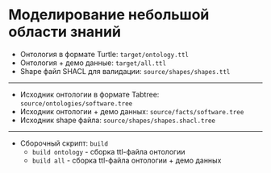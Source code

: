 # Моделирование небольшой области знаний

* Онтология в формате Turtle: `target/ontology.ttl`
* Онтология + демо данные: `target/all.ttl`
* Shape файл SHACL для валидации: `source/shapes/shapes.ttl`

---

* Исходник онтологии в формате Tabtree: `source/ontologies/software.tree`
* Исходник онтологии + демо данных: `source/facts/software.tree`
* Исходник shape файла: `source/shapes/shapes.shacl.tree`

---

* Сборочный скрипт: `build`
  * `build ontology` - сборка ttl-файла онтологии
  * `build all` - сборка ttl-файла онтологии + демо данных
